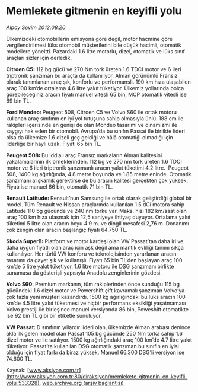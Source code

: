# Memlekete gitmenin en keyifli yolu

*Alpay Sevim 2012.08.20*

<div class="pNewsDetailMainContent" itemprop="articleBody">
 <p>
  Ülkemizdeki otomobillerin emisyona göre değil, motor hacmine göre vergilendirilmesi lüks otomobil müşterilerini bile düşük hacimli, otomatik modellere yöneltti. Pazardaki 1.6 litre motorlu, dizel, otomatik ve lüks sınıf araçları sizler için derledik.
 </p>
 <p>
  <strong>
   Citroen C5:
  </strong>
  112 bg gücü ve 270 Nm tork üreten 1.6 TDCI motor ve 6 ileri triptronik şanzıman bu araçta da kullanılıyor. Alman görünümlü Fransız olarak tanımlanan araç şık, konforlu ve performanslı. 190 km hıza ulaşabilen araç 100 km’de ortalama 4.6 litre yakıt tüketiyor. Ülkemiz yollarında bolca görebileceğiniz aracın fiyatı manuel vitesli 65 bin, MCP otomatik vitesli ise 69 bin TL.
 </p>
 <p>
  <strong>
   Ford Mondeo:
  </strong>
  Peugeot 508, Citroen C5 ve Volvo S60 ile ortak motoru kullanan araç sınıfının en iyi yol tutuşuna sahip olmasıyla ünlü. 188 cm ile rakipleri içerisinde en genişi de olan Mondeo tasarımı ve dinamizmi ile saygıyı hak eden bir otomobil. Avrupa’da bu sınıfın Passat ile birlikte lideri olsa da ülkemize 1.6 dizeli geç geldiği ve hâlâ otomatiği olmadığı için liderliğe bir hayli uzak. Fiyatı 65 bin TL.
 </p>
 <p>
  <strong>
   Peugeot 508:
  </strong>
  Bu iddialı araç Fransız markaların Alman kalitesini yakalamalarının ilk örneklerinden. 112 bg ve 270 nm tork üreten 1.6 TDCI motor ve 6 ileri triptronik şanzımanlı aracın yakıt tüketimi 4.2 litre.  Peugeot 508, 1400 kg ağırlığında, 4.8 metre boyunda ve 1.85 metre eninde. Otomatik şanzımanı alışkanlık gerektirse de bu aracın kalitesi gerçekten çok yüksek. Fiyatı ise manuel 66 bin, otomatik 71 bin TL.
 </p>
 <p>
  <strong>
   Renault Latitude:
  </strong>
  Renault’nun Samsung ile ortak olarak geliştirdiği global bir model. Tüm Renault ve Nissan araçlarında kullanılan 1.5 dCi motora sahip Latitude 110 bg gücünde ve 240 nm torku var. Maks. hızı 182 km/saat olan araç 100 km hıza ulaşmak için 12,5 saniyeye ihtiyaç duyuyor. Ortalama yakıt tüketimi 5 litre olan aracın boyu 4.9 m. ve dingil mesafesi 2,76 m. Donanımı çok zengin olan aracın başlangıç fiyatı 64.750 TL.
 </p>
 <p>
  <strong>
   Skoda SuperB:
  </strong>
  Platform ve motor kardeşi olan VW Passat’tan daha iri ve daha uygun fiyatlı olan araç için aşk değil ama mantık evliliği tanımı sıkça kullanılıyor. Her türlü VW konforu ve teknolojisinden yararlanan aracın tasarımı da gayet şık ve kullanışlı. Fiyatı 65 bin TL’den başlayan araç 100 km’de 5 litre yakıt tüketiyor. 1.6 litre motoru ile DSG şanzımanı birlikte sunamasa da gösterişli yapısıyla Anadolu zenginlerinin gözdesi.
 </p>
 <p>
  <strong>
   Volvo S60:
  </strong>
  Premium markanın, tüm rakiplerinden önce sunduğu 115 bg gücündeki 1.6 dizel motor ve Powershift çift kavramalı şanzıman Volvo’ya çok fazla yeni müşteri kazandırdı. 1500 kg ağırlığındaki bu lüks aracın 100 km’de 4.5 litre yakıt tüketmesi ve hiçbir performans eksikliği yaşatmaması Volvo prestiji ile birleşince manuel versiyonda 86 bin, Poweshift otomatikte ise 92 bin TL gibi bir etiketle sunuluyor.
 </p>
 <p>
  <strong>
   VW Passat:
  </strong>
  D sınıfının yıllardır lideri olan, ülkemizde Alman arabası denince akla ilk gelen model olan Passat 105 bg gücünde 250 Nm torka sahip 1.6 dizel motor ve ile satılıyor. 1500 kg ağırlığındaki araç 100 km’de 4.7 litre yakıt tüketiyor. Passat’ta kullanılan DSG otomatik şanzıman bu sınıfın en iyisi olduğu için fiyat farkı da biraz yüksek. Manuel 66.300 DSG’li versiyon ise 74.600 TL.
 </p>
</div>


Kaynak: [www.aksiyon.com.tr](http://www.aksiyon.com.tr:80/diraksiyon/memlekete-gitmenin-en-keyifli-yolu_533328), [web.archive.org (arşiv bağlantısı)](http://web.archive.org/web/20150512092632/http://www.aksiyon.com.tr:80/diraksiyon/memlekete-gitmenin-en-keyifli-yolu_533328)
